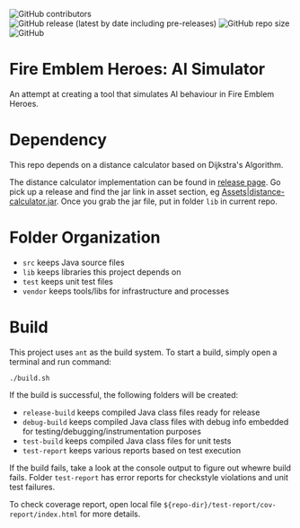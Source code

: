 ![GitHub contributors](https://img.shields.io/github/contributors/EachOneChew/FEH-AI-Simulator)
![GitHub release (latest by date including pre-releases)](https://img.shields.io/github/v/release/EachOneChew/FEH-AI-Simulator?include_prereleases)
![GitHub repo size](https://img.shields.io/github/repo-size/EachOneChew/FEH-AI-Simulator)
![GitHub](https://img.shields.io/github/license/EachOneChew/FEH-AI-Simulator)


# Fire Emblem Heroes: AI Simulator

An attempt at creating a tool that simulates AI behaviour in Fire Emblem Heroes.

# Dependency

This repo depends on a distance calculator based on Dijkstra's Algorithm.

The distance calculator implementation can be found in [release page](https://github.com/EachOneChew/Dijkstra-s-Algorithm-FEH/releases). Go pick up a release and find the jar link in asset section, eg [Assets|distance-calculator.jar](https://github.com/EachOneChew/Dijkstra-s-Algorithm-FEH/releases/download/v0.2-alpha/distance-calculator.jar). Once you grab the jar file, put in folder `lib` in current repo.

# Folder Organization

* `src` keeps Java source files
* `lib` keeps libraries this project depends on
* `test` keeps unit test files
* `vendor` keeps tools/libs for infrastructure and processes

# Build

This project uses `ant` as the build system. To start a build, simply open a terminal and run command:

```
./build.sh
```

If the build is successful, the following folders will be created:

* `release-build` keeps compiled Java class files ready for release
* `debug-build` keeps compiled Java class files with debug info embedded for testing/debugging/instrumentation purposes
* `test-build` keeps compiled Java class files for unit tests
* `test-report` keeps various reports based on test execution

If the build fails, take a look at the console output to figure out whewre build fails. Folder `test-report` has error reports for checkstyle violations and unit test failures.

To check coverage report, open local file `${repo-dir}/test-report/cov-report/index.html` for more details.

